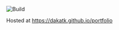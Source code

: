 ![Build](https://github.com/dakatk/portfolio/workflows/build-deploy.yml/badge.svg)

Hosted at https://dakatk.github.io/portfolio

